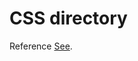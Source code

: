 # CSS directory

Reference [See](https://github.com/io-arc/io-arc/tree/master/tasks/task-webpack-css#features).
